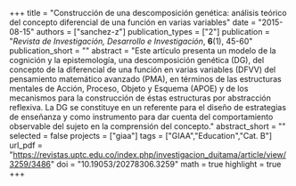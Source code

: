 +++
title = "Construcción de una descomposición genética: análisis teórico del concepto diferencial de una función en varias variables"
date = "2015-08-15"
authors = ["sanchez-z"]
publication_types = ["2"]
publication = "*Revista de Investigación, Desarrollo e Investigación*, **6**(1), 45-60"
publication_short = ""
abstract = "Este artículo presenta un modelo de la cognición y la epistemología, una descomposición genética (DG), del concepto de la diferencial de una función en varias variables (DFVV) del pensamiento matemático avanzado (PMA), en términos de las estructuras mentales de Acción, Proceso, Objeto y Esquema (APOE) y de los mecanismos para la construcción de éstas estructuras por abstracción reflexiva. La DG se constituye en un referente para el diseño de estrategias de enseñanza y como instrumento para dar cuenta del comportamiento observable del sujeto en la comprensión del concepto."
abstract_short = ""
selected = false
projects = ["giaa"]
tags = ["GIAA","Education","Cat. B"]
url_pdf = "https://revistas.uptc.edu.co/index.php/investigacion_duitama/article/view/3259/3486"
doi = "10.19053/20278306.3259"
math = true
highlight = true
+++
